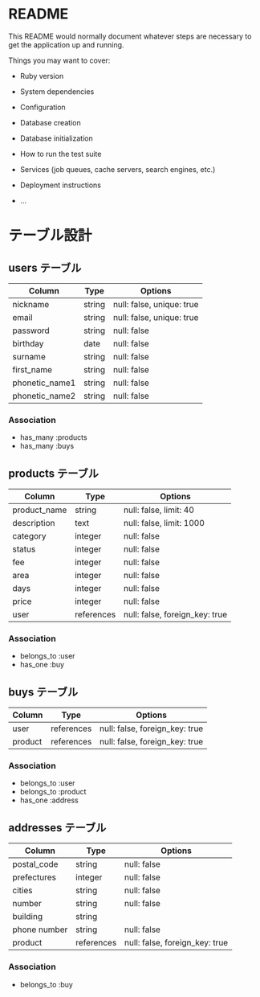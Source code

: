 # README

This README would normally document whatever steps are necessary to get the
application up and running.

Things you may want to cover:

* Ruby version

* System dependencies

* Configuration

* Database creation

* Database initialization

* How to run the test suite

* Services (job queues, cache servers, search engines, etc.)

* Deployment instructions

* ...

# テーブル設計

## users テーブル

| Column          | Type     | Options                   |
| --------------- | -------- | ------------------------- |
| nickname        | string   | null: false, unique: true |
| email           | string   | null: false, unique: true |
| password        | string   | null: false               |
| birthday        | date     | null: false               |
| surname         | string   | null: false               |
| first_name      | string   | null: false               |
| phonetic_name1  | string   | null: false               |
| phonetic_name2  | string   | null: false               |

### Association

- has_many :products
- has_many :buys

## products テーブル

| Column             | Type         | Options                        |
| ------------------ | ------------ | ------------------------------ |
| product_name       | string       | null: false, limit: 40         |
| description        | text         | null: false, limit: 1000       |
| category           | integer      | null: false                    |
| status             | integer      | null: false                    |
| fee                | integer      | null: false                    |
| area               | integer      | null: false                    |
| days               | integer      | null: false                    |
| price              | integer      | null: false                    |
| user               | references   | null: false, foreign_key: true |

### Association

- belongs_to :user
- has_one :buy

## buys テーブル

| Column  | Type       | Options                        |
| ------- | ---------- | ------------------------------ |
| user    | references | null: false, foreign_key: true |
| product | references | null: false, foreign_key: true |

### Association

- belongs_to :user
- belongs_to :product
- has_one :address

## addresses テーブル

| Column              | Type          | Options                        |
| ------------------- | ------------- | ------------------------------ |
| postal_code         | string        | null: false                    |
| prefectures         | integer       | null: false                    |
| cities              | string        | null: false                    |
| number              | string        | null: false                    |
| building            | string        |                                |
| phone number        | string        | null: false                    |
| product             | references    | null: false, foreign_key: true |

### Association

- belongs_to :buy